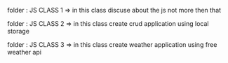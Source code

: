 folder : JS CLASS 1
=> in this class discuse about the js not more then that

folder : JS CLASS 2
=> in this class create crud application using local storage

folder : JS CLASS 3
=> in this class create weather application using free weather api
